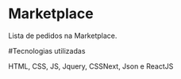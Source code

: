 # Marketplace
Lista de pedidos na Marketplace.

#Tecnologias utilizadas

HTML, CSS, JS, Jquery, CSSNext, Json e ReactJS

